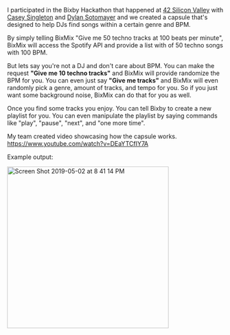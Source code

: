I participated in the Bixby Hackathon that happened at [42 Silicon Valley](https://www.42.us.org/) with [Casey Singleton](https://github.com/CaseySingleton) and [Dylan Sotomayer](https://github.com/dsotomay) and we created a capsule that's designed to help DJs find songs within a certain genre and BPM.

By simply telling BixMix "Give me 50 techno tracks at 100 beats per minute", BixMix will access the Spotify API and provide a list with of 50 techno songs with 100 BPM. 

But lets say you're not a DJ and don't care about BPM. You can make the request <b>"Give me 10 techno tracks"</b> and BixMix will provide randomize the BPM for you. You can even just say <b>"Give me tracks"</b> and BixMix will even randomly pick a genre, amount of tracks, and tempo for you. So if you just want some background noise, BixMix can do that for you as well.

Once you find some tracks you enjoy. You can tell Bixby to create a new playlist for you. You can even manipulate the playlist by saying commands like "play", "pause", "next", and "one more time".

My team created video showcasing how the capsule works.
https://www.youtube.com/watch?v=DEaYTCfIY7A

Example output:

<img width="376" alt="Screen Shot 2019-05-02 at 8 41 14 PM" src="https://user-images.githubusercontent.com/16840579/57118831-bc76f280-6d1a-11e9-8cd7-c93b9d7e2626.png">
